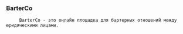 <h3>BarterCo</h3>
    
         BarterCo - это онлайн площадка для бартерных отношений между юридическими лицами.
     

